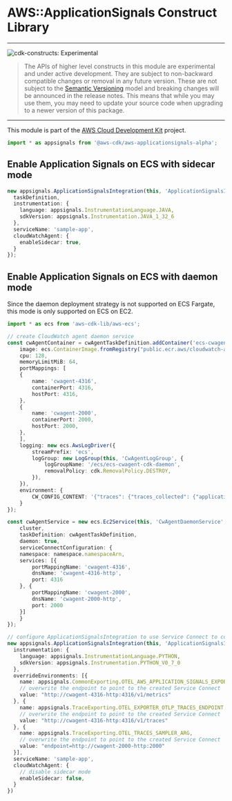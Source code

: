 # AWS::ApplicationSignals Construct Library
<!--BEGIN STABILITY BANNER-->

---

![cdk-constructs: Experimental](https://img.shields.io/badge/cdk--constructs-experimental-important.svg?style=for-the-badge)

> The APIs of higher level constructs in this module are experimental and under active development.
> They are subject to non-backward compatible changes or removal in any future version. These are
> not subject to the [Semantic Versioning](https://semver.org/) model and breaking changes will be
> announced in the release notes. This means that while you may use them, you may need to update
> your source code when upgrading to a newer version of this package.

---

<!--END STABILITY BANNER-->

This module is part of the [AWS Cloud Development Kit](https://github.com/aws/aws-cdk) project.

```ts nofixture
import * as appsignals from '@aws-cdk/aws-applicationsignals-alpha';
```

## Enable Application Signals on ECS with sidecar mode

```ts
new appsignals.ApplicationSignalsIntegration(this, 'ApplicationSignalsIntegration', {
  taskDefinition,
  instrumentation: {
    language: appsignals.InstrumentationLanguage.JAVA,
    sdkVersion: appsignals.Instrumentation.JAVA_1_32_6
  },
  serviceName: 'sample-app',
  cloudWatchAgent: {
    enableSidecar: true,
  }
});
```

## Enable Application Signals on ECS with daemon mode

Since the daemon deployment strategy is not supported on ECS Fargate, this mode is only supported on ECS on EC2.

```ts
import * as ecs from 'aws-cdk-lib/aws-ecs';

// create CloudWatch agent daemon service
const cwAgentContainer = cwAgentTaskDefinition.addContainer('ecs-cwagent', {
    image: ecs.ContainerImage.fromRegistry("public.ecr.aws/cloudwatch-agent/cloudwatch-agent:latest"),
    cpu: 128,
    memoryLimitMiB: 64,
    portMappings: [
    {
        name: 'cwagent-4316',
        containerPort: 4316,
        hostPort: 4316,
    },
    {
        name: 'cwagent-2000',
        containerPort: 2000,
        hostPort: 2000,
    },
    ],
    logging: new ecs.AwsLogDriver({
        streamPrefix: 'ecs',
        logGroup: new LogGroup(this, 'CwAgentLogGroup', {
            logGroupName: '/ecs/ecs-cwagent-cdk-daemon',
            removalPolicy: cdk.RemovalPolicy.DESTROY,
        }),
    }),
    environment: {
        CW_CONFIG_CONTENT: '{"traces": {"traces_collected": {"application_signals": {}}}, "logs": {"metrics_collected":{"application_signals": {}}}}'
    }
});

const cwAgentService = new ecs.Ec2Service(this, 'CwAgentDaemonService', {
    cluster,
    taskDefinition: cwAgentTaskDefinition,
    daemon: true,
    serviceConnectConfiguration: {
    namespace: namespace.namespaceArn,
    services: [{
        portMappingName: 'cwagent-4316',
        dnsName: 'cwagent-4316-http',
        port: 4316
    }, {
        portMappingName: 'cwagent-2000',
        dnsName: 'cwagent-2000-http',
        port: 2000
    }]
    }
});

// configure ApplicationSignalsIntegration to use Service Connect to communicate to the CloudWatch agent server
new appsignals.ApplicationSignalsIntegration(this, 'ApplicationSignalsIntegration', taskDefinition, {
  instrumentation: {
    language: appsignals.InstrumentationLanguage.PYTHON,
    sdkVersion: appsignals.Instrumentation.PYTHON_V0_7_0
  },
  overrideEnvironments: [{
    name: appsignals.CommonExporting.OTEL_AWS_APPLICATION_SIGNALS_EXPORTER_ENDPOINT,
    // overwrite the endpoint to point to the created Service Connect
    value: "http://cwagent-4316-http:4316/v1/metrics"
  }, {
    name: appsignals.TraceExporting.OTEL_EXPORTER_OTLP_TRACES_ENDPOINT,
    // overwrite the endpoint to point to the created Service Connect
    value: "http://cwagent-4316-http:4316/v1/traces"
  }, {
    name: appsignals.TraceExporting.OTEL_TRACES_SAMPLER_ARG,
    // overwrite the endpoint to point to the created Service Connect
    value: "endpoint=http://cwagent-2000-http:2000"
  }],
  serviceName: 'sample-app',
  cloudWatchAgent: {
    // disable sidecar mode
    enableSidecar: false,
  }
})
```
